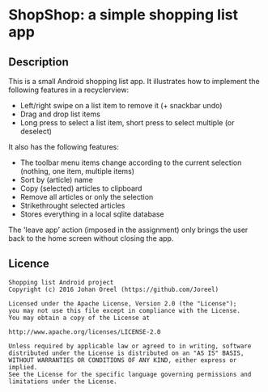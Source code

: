 # ShopShop: a simple shopping list app
## Description
This is a small Android shopping list app.
It illustrates how to implement the following features in a recyclerview:
* Left/right swipe on a list item to remove it (+ snackbar undo)
* Drag and drop list items
* Long press to select a list item, short press to select multiple (or deselect)

It also has the following features:
* The toolbar menu items change according to the current selection (nothing, one item, multiple items)
* Sort by (article) name
* Copy (selected) articles to clipboard
* Remove all articles or only the selection
* Strikethrought selected articles
* Stores everything in a local sqlite database

The 'leave app' action (imposed in the assignment) only brings the user back to the home screen without closing the app.

## Licence

    Shopping list Android project 
    Copyright (c) 2016 Johan Oreel (https://github.com/Joreel)

    Licensed under the Apache License, Version 2.0 (the "License");
    you may not use this file except in compliance with the License.
    You may obtain a copy of the License at

    http://www.apache.org/licenses/LICENSE-2.0

    Unless required by applicable law or agreed to in writing, software
    distributed under the License is distributed on an "AS IS" BASIS,
    WITHOUT WARRANTIES OR CONDITIONS OF ANY KIND, either express or implied.
    See the License for the specific language governing permissions and
    limitations under the License.

